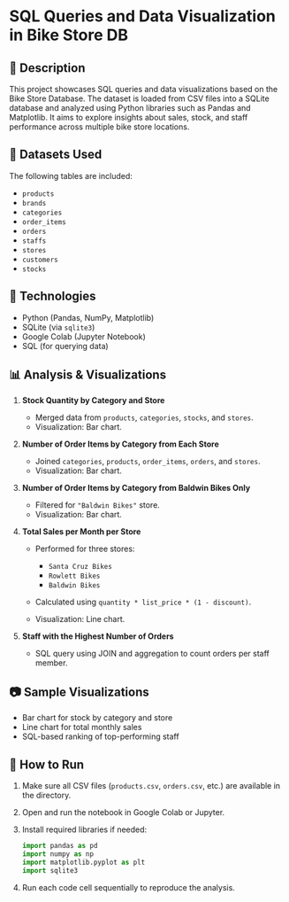 # SQL Queries and Data Visualization in Bike Store DB

## 📌 Description

This project showcases SQL queries and data visualizations based on the Bike Store Database. The dataset is loaded from CSV files into a SQLite database and analyzed using Python libraries such as Pandas and Matplotlib. It aims to explore insights about sales, stock, and staff performance across multiple bike store locations.

## 📁 Datasets Used

The following tables are included:

* `products`
* `brands`
* `categories`
* `order_items`
* `orders`
* `staffs`
* `stores`
* `customers`
* `stocks`

## 🔧 Technologies

* Python (Pandas, NumPy, Matplotlib)
* SQLite (via `sqlite3`)
* Google Colab (Jupyter Notebook)
* SQL (for querying data)

## 📊 Analysis & Visualizations

1. **Stock Quantity by Category and Store**

   * Merged data from `products`, `categories`, `stocks`, and `stores`.
   * Visualization: Bar chart.

2. **Number of Order Items by Category from Each Store**

   * Joined `categories`, `products`, `order_items`, `orders`, and `stores`.
   * Visualization: Bar chart.

3. **Number of Order Items by Category from Baldwin Bikes Only**

   * Filtered for `"Baldwin Bikes"` store.
   * Visualization: Bar chart.

4. **Total Sales per Month per Store**

   * Performed for three stores:

     * `Santa Cruz Bikes`
     * `Rowlett Bikes`
     * `Baldwin Bikes`
   * Calculated using `quantity * list_price * (1 - discount)`.
   * Visualization: Line chart.

5. **Staff with the Highest Number of Orders**

   * SQL query using JOIN and aggregation to count orders per staff member.

## 📷 Sample Visualizations

* Bar chart for stock by category and store
* Line chart for total monthly sales
* SQL-based ranking of top-performing staff

## 🏁 How to Run

1. Make sure all CSV files (`products.csv`, `orders.csv`, etc.) are available in the directory.

2. Open and run the notebook in Google Colab or Jupyter.

3. Install required libraries if needed:

   ```python
   import pandas as pd
   import numpy as np
   import matplotlib.pyplot as plt
   import sqlite3
   ```

4. Run each code cell sequentially to reproduce the analysis.
